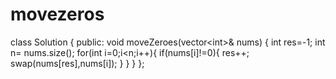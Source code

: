 # movezeros
class Solution { public:     void moveZeroes(vector&lt;int>&amp; nums) {     int res=-1;     int n= nums.size();     for(int i=0;i&lt;n;i++){         if(nums[i]!=0){             res++;             swap(nums[res],nums[i]);         }     } } };
